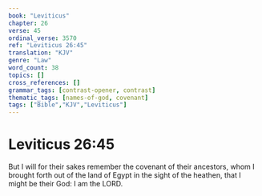 ```yaml
---
book: "Leviticus"
chapter: 26
verse: 45
ordinal_verse: 3570
ref: "Leviticus 26:45"
translation: "KJV"
genre: "Law"
word_count: 38
topics: []
cross_references: []
grammar_tags: [contrast-opener, contrast]
thematic_tags: [names-of-god, covenant]
tags: ["Bible","KJV","Leviticus"]
---
```


# Leviticus 26:45

But I will for their sakes remember the covenant of their ancestors, whom I brought forth out of the land of Egypt in the sight of the heathen, that I might be their God: I am the LORD.
